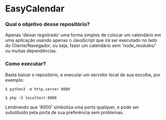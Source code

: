 # EasyCalendar

### Qual o objetivo desse repositório?
Apenas 'deixar registrado' uma forma simples de colocar um calendário em uma aplicação usando apenas o JavaScript que irá ser executado no lado do Cliente/Navegador, ou seja, fazer um calendário sem 'node_modules/' ou muitas dependências.

### Como executar?
Basta baixar o repositório, e executar um servidor local de sua escolha, por exemplo:

```
$ python3 -m http.server 8000
```

```
$ php -S localhost:8000
```

Lembrando que '8000' simboliza uma porta qualquer, e pode ser substituído pela porta de sua preferência sem problemas.
